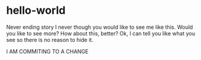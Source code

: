 # hello-world
Never ending story
I never though you would like to see me like this.
Would you like to see more?
How about this, better?
Ok, I can tell you like what you see so there is no reason to hide it.

I AM COMMITING TO A CHANGE
